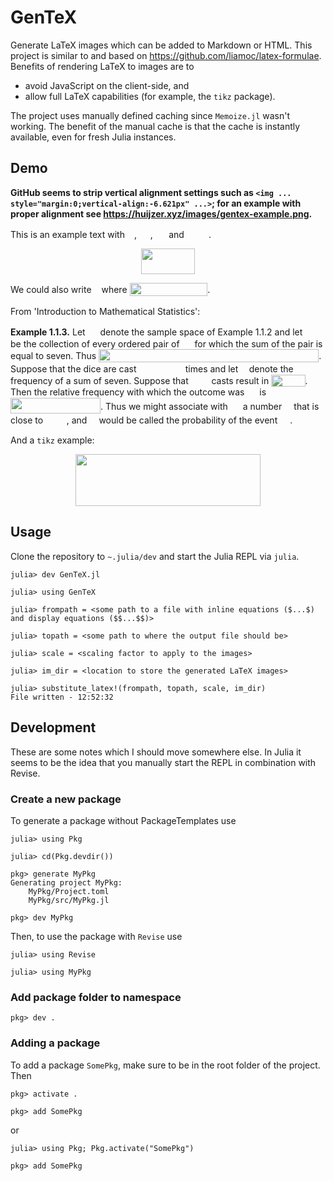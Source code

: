 # GenTeX

Generate LaTeX images which can be added to Markdown or HTML.
This project is similar to and based on <https://github.com/liamoc/latex-formulae>.
Benefits of rendering LaTeX to images are to

- avoid JavaScript on the client-side, and
- allow full LaTeX capabilities (for example, the `tikz` package).

The project uses manually defined caching since `Memoize.jl` wasn't working.
The benefit of the manual cache is that the cache is instantly available, even for fresh Julia instances.

## Demo
**GitHub seems to strip vertical alignment settings such as `<img ... style="margin:0;vertical-align:-6.621px" ...>`; for an example with proper alignment see <https://huijzer.xyz/images/gentex-example.png>.**

This is an example text with <img src="https://huijzer.xyz/latex/12197389782113746666.svg" width="11.2" height="9.6" style="margin:0;vertical-align:-0.0px">, <img src="https://huijzer.xyz/latex/5319274704649611724.svg" width="17.6" height="12.8" style="margin:0;vertical-align:-2.88px">, <img src="https://huijzer.xyz/latex/6852490030217100688.svg" width="17.6" height="16.0" style="margin:0;vertical-align:-0.0px"> and <img src="https://huijzer.xyz/latex/4264404676620526747.svg" width="35.2" height="9.6" style="margin:0;vertical-align:-0.0px">.

<center><img src="https://huijzer.xyz/latex/2495613752529779156.svg" width="86.4" height="41.6"></center>

We could also write <img src="https://huijzer.xyz/latex/3554953603026326203.svg" width="8.0" height="20.8" style="margin:0;vertical-align:-6.621px"> where <img src="https://huijzer.xyz/latex/1793521431819125941.svg" width="124.8" height="20.8" style="margin:0;vertical-align:-4.8px">.

From 'Introduction to Mathematical Statistics':

**Example 1.1.3.** Let <img src="https://huijzer.xyz/latex/12538622003180737024.svg" width="16.0" height="16.0" style="margin:0;vertical-align:-0.0px"> denote the sample space of Example 1.1.2 and let <img src="https://huijzer.xyz/latex/17406682816213213371.svg" width="16.0" height="14.4" style="margin:0;vertical-align:-0.0px"> be the collection of every ordered pair of <img src="https://huijzer.xyz/latex/12538622003180737024.svg" width="16.0" height="16.0" style="margin:0;vertical-align:-0.0px"> for which the sum of the pair is equal to seven. Thus <img src="https://huijzer.xyz/latex/18159528184481867901.svg" width="352.0" height="20.8" style="margin:0;vertical-align:-4.8px">. Suppose that the dice are cast <img src="https://huijzer.xyz/latex/3935298798545812815.svg" width="70.4" height="16.0" style="margin:0;vertical-align:-0.0px"> times and let <img src="https://huijzer.xyz/latex/15637131451191394373.svg" width="9.6" height="19.2" style="margin:0;vertical-align:-3.733px"> denote the frequency of a sum of seven. Suppose that <img src="https://huijzer.xyz/latex/5057383012830839949.svg" width="28.8" height="16.0" style="margin:0;vertical-align:-0.0px"> casts result in <img src="https://huijzer.xyz/latex/10869177412910497149.svg" width="54.4" height="19.2" style="margin:0;vertical-align:-3.733px">. Then the relative frequency with which the outcome was <img src="https://huijzer.xyz/latex/17406682816213213371.svg" width="16.0" height="14.4" style="margin:0;vertical-align:-0.0px"> is <img src="https://huijzer.xyz/latex/15925760637405286524.svg" width="144.0" height="25.6" style="margin:0;vertical-align:-6.621px">. Thus we might associate with <img src="https://huijzer.xyz/latex/17406682816213213371.svg" width="16.0" height="14.4" style="margin:0;vertical-align:-0.0px"> a number <img src="https://huijzer.xyz/latex/16786918996169151623.svg" width="11.2" height="14.4" style="margin:0;verti
cal-align:-3.733px"> that is close to <img src="https://huijzer.xyz/latex/3783830788227099719.svg" width="33.6" height="16.0" style="margin:0;vertical-align:-0.0px">, and <img src="https://huijzer.xyz/latex/16786918996169151623.svg" width="11.2" height="14.4" style="margin:0;vertical-align:-3.733px"> would be called the probability of the event <img src="https://huijzer.xyz/latex/17406682816213213371.svg" width="16.0" height="14.4" style="margin:0;vertical-align:-0.0px">. <img src="https://huijzer.xyz/latex/2189428904744406416.svg" width="14.4" height="14.4" style="margin:0;vertical-align:-0.0px">

And a `tikz` example:
<center><img src="https://huijzer.xyz/latex/13423659640303949517.svg" width="296.0" height="83.2"></center>

## Usage
Clone the repository to `~.julia/dev` and start the Julia REPL via `julia`.

```
julia> dev GenTeX.jl

julia> using GenTeX

julia> frompath = <some path to a file with inline equations ($...$) and display equations ($$...$$)>

julia> topath = <some path to where the output file should be>

julia> scale = <scaling factor to apply to the images>

julia> im_dir = <location to store the generated LaTeX images>

julia> substitute_latex!(frompath, topath, scale, im_dir)
File written - 12:52:32
```

## Development
These are some notes which I should move somewhere else.
In Julia it seems to be the idea that you manually start the REPL in combination with Revise.

### Create a new package
To generate a package without PackageTemplates use
```
julia> using Pkg

julia> cd(Pkg.devdir())

pkg> generate MyPkg
Generating project MyPkg:
    MyPkg/Project.toml
    MyPkg/src/MyPkg.jl

pkg> dev MyPkg
```

Then, to use the package with `Revise` use
```
julia> using Revise

julia> using MyPkg
```

### Add package folder to namespace
```
pkg> dev .
```

### Adding a package
To add a package `SomePkg`, make sure to be in the root folder of the project.
Then
```
pkg> activate .

pkg> add SomePkg
```
or 
```
julia> using Pkg; Pkg.activate("SomePkg")

pkg> add SomePkg
```
